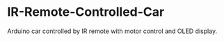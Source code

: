 # IR-Remote-Controlled-Car
Arduino car controlled by IR remote with motor control and OLED display.
